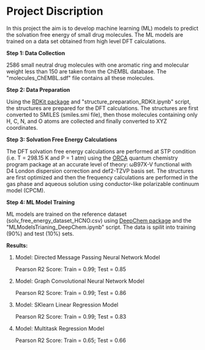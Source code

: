 # Project Discription

In this project the aim is to develop machine learning (ML) models to predict the solvation free energy of small drug molecules. The ML models are trained on a data set obtained from high level DFT calculations.  

**Step 1: Data Collection**

2586 small neutral drug molecules with one aromatic ring and molecular weight less than 150 are taken from the ChEMBL database. The "molecules_ChEMBL.sdf" file contains all these molecules.

**Step 2: Data Preparation**

Using the [RDKit package](https://www.rdkit.org/) and "structure_preparation_RDKit.ipynb" script, the structures are prepared for the DFT calculations. The structures are first converted to SMILES (smiles.smi file), then those molecules containing only H, C, N, and O atoms are collected and finally converted to XYZ coordinates.

**Step 3: Solvation Free Energy Calculations**

The DFT solvation free energy calculations are performed at STP condition (i.e. T = 298.15 K and P = 1 atm) using the [ORCA](https://orcaforum.kofo.mpg.de) quantum chemistry program package at an accurate level of theory: ωB97X-V functional with D4 London dispersion correction and def2-TZVP basis set. The structures are first optimized and then the frequency calculations are performed in the gas phase and aqueous solution using conductor-like polarizable continuum model (CPCM).  

**Step 4: ML Model Training**

ML models are trained on the reference dataset (solv_free_energy_dataset_HCNO.csv) using [DeepChem package](https://deepchem.io/) and the "MLModelsTrianing_DeepChem.ipynb" script. The data is spilit into training (90%) and test (10%) sets.

**Results:**

1) Model: Directed Message Passing Neural Network Model

   Pearson R2 Score: Train = 0.99; Test = 0.85

2) Model: Graph Convolutional Neural Network Model

   Pearson R2 Score: Train = 0.99; Test = 0.86
   
3) Model: SKlearn Linear Regression Model

   Pearson R2 Score: Train = 0.99; Test = 0.83
    
4) Model: Multitask Regression Model

   Pearson R2 Score: Train = 0.65; Test = 0.66
